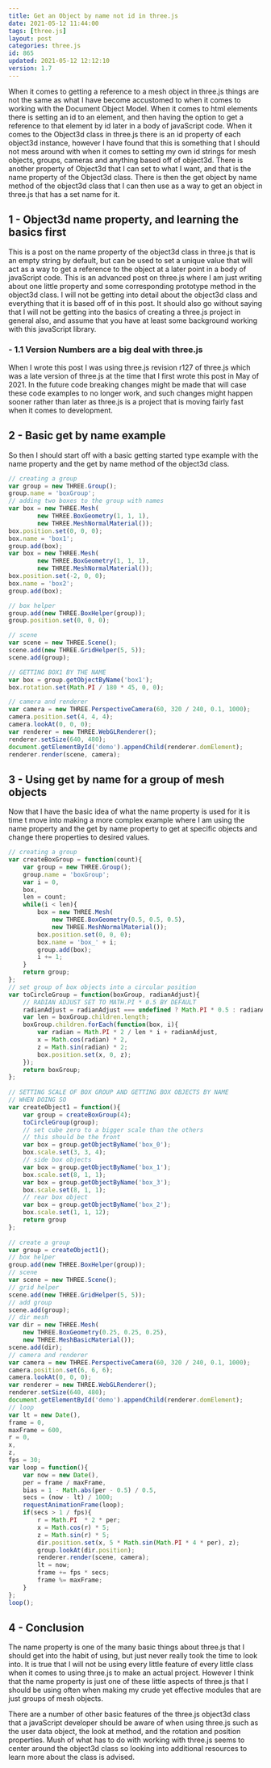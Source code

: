 ```yaml
---
title: Get an Object by name not id in three.js
date: 2021-05-12 11:44:00
tags: [three.js]
layout: post
categories: three.js
id: 865
updated: 2021-05-12 12:12:10
version: 1.7
---
```


When it comes to getting a reference to a mesh object in three.js things are not the same as what I have become accustomed to when it comes to working with the Document Object Model. When it comes to html elements there is setting an id to an element, and then having the option to get a reference to that element by id later in a body of javaScript code. When it comes to the Object3d class in three.js there is an id property of each object3d instance, however I have found that this is something that I should not mess around with when it comes to setting my own id strings for mesh objects, groups, cameras and anything based off of object3d. There is another property of Object3d that I can set to what I want, and that is the name property of the Object3d class. There is then the get object by name method of the object3d class that I can then use as a way to get an object in three.js that has a set name for it.

<!-- more -->

## 1 - Object3d name property, and learning the basics first

This is a post on the name property of the object3d class in three.js that is an empty string by default, but can be used to set a unique value that will act as a way to get a reference to the object at a later point in a body of javaScript code. This is an advanced post on three.js where I am just writing about one little property and some corresponding prototype method in the object3d class. I will not be getting into detail about the object3d class and everything that it is based off of in this post. It should also go without saying that I will not be getting into the basics of creating a three.js project in general also, and assume that you have at least some background working with this javaScript library.

### - 1.1 Version Numbers are a big deal with three.js

When I wrote this post I was using three.js revision r127 of three.js which was a late version of three.js at the time that I first wrote this post in May of 2021. In the future code breaking changes might be made that will case these code examples to no longer work, and such changes might happen sooner rather than later as three.js is a project that is moving fairly fast when it comes to development.

## 2 - Basic get by name example

So then I should start off with a basic getting started type example with the name property and the get by name method of the object3d class.

```js
// creating a group
var group = new THREE.Group();
group.name = 'boxGroup';
// adding two boxes to the group with names
var box = new THREE.Mesh(
        new THREE.BoxGeometry(1, 1, 1),
        new THREE.MeshNormalMaterial());
box.position.set(0, 0, 0);
box.name = 'box1';
group.add(box);
var box = new THREE.Mesh(
        new THREE.BoxGeometry(1, 1, 1),
        new THREE.MeshNormalMaterial());
box.position.set(-2, 0, 0);
box.name = 'box2';
group.add(box);

// box helper
group.add(new THREE.BoxHelper(group));
group.position.set(0, 0, 0);

// scene
var scene = new THREE.Scene();
scene.add(new THREE.GridHelper(5, 5));
scene.add(group);

// GETTING BOX1 BY THE NAME
var box = group.getObjectByName('box1');
box.rotation.set(Math.PI / 180 * 45, 0, 0);

// camera and renderer
var camera = new THREE.PerspectiveCamera(60, 320 / 240, 0.1, 1000);
camera.position.set(4, 4, 4);
camera.lookAt(0, 0, 0);
var renderer = new THREE.WebGLRenderer();
renderer.setSize(640, 480);
document.getElementById('demo').appendChild(renderer.domElement);
renderer.render(scene, camera);
```

## 3 - Using get by name for a group of mesh objects

Now that I have the basic idea of what the name property is used for it is time t move into making a more complex example where I am using the name property and the get by name property to get at specific objects and change there properties to desired values.

```js
// creating a group
var createBoxGroup = function(count){
    var group = new THREE.Group();
    group.name = 'boxGroup';
    var i = 0,
    box,
    len = count;
    while(i < len){
        box = new THREE.Mesh(
            new THREE.BoxGeometry(0.5, 0.5, 0.5),
            new THREE.MeshNormalMaterial());
        box.position.set(0, 0, 0);
        box.name = 'box_' + i;
        group.add(box);
        i += 1;
    }
    return group;
};
// set group of box objects into a circular position
var toCircleGroup = function(boxGroup, radianAdjust){
    // RADIAN ADJUST SET TO MATH.PI * 0.5 BY DEFAULT
    radianAdjust = radianAdjust === undefined ? Math.PI * 0.5 : radianAdjust;
    var len = boxGroup.children.length;
    boxGroup.children.forEach(function(box, i){
        var radian = Math.PI * 2 / len * i + radianAdjust,
        x = Math.cos(radian) * 2,
        z = Math.sin(radian) * 2;
        box.position.set(x, 0, z);
    });
    return boxGroup;
};
 
// SETTING SCALE OF BOX GROUP AND GETTING BOX OBJECTS BY NAME
// WHEN DOING SO
var createObject1 = function(){
    var group = createBoxGroup(4);
    toCircleGroup(group);
    // set cube zero to a bigger scale than the others
    // this should be the front
    var box = group.getObjectByName('box_0');
    box.scale.set(3, 3, 4);
    // side box objects
    var box = group.getObjectByName('box_1');
    box.scale.set(8, 1, 1);
    var box = group.getObjectByName('box_3');
    box.scale.set(8, 1, 1);
    // rear box object
    var box = group.getObjectByName('box_2');
    box.scale.set(1, 1, 12);
    return group
};
 
// create a group
var group = createObject1();
// box helper
group.add(new THREE.BoxHelper(group));
// scene
var scene = new THREE.Scene();
// grid helper
scene.add(new THREE.GridHelper(5, 5));
// add group
scene.add(group);
// dir mesh
var dir = new THREE.Mesh(
    new THREE.BoxGeometry(0.25, 0.25, 0.25), 
    new THREE.MeshBasicMaterial());
scene.add(dir);
// camera and renderer
var camera = new THREE.PerspectiveCamera(60, 320 / 240, 0.1, 1000);
camera.position.set(6, 6, 6);
camera.lookAt(0, 0, 0);
var renderer = new THREE.WebGLRenderer();
renderer.setSize(640, 480);
document.getElementById('demo').appendChild(renderer.domElement);
// loop
var lt = new Date(),
frame = 0,
maxFrame = 600,
r = 0,
x, 
z,
fps = 30;
var loop = function(){
    var now = new Date(),
    per = frame / maxFrame,
    bias = 1 - Math.abs(per - 0.5) / 0.5,
    secs = (now - lt) / 1000;
    requestAnimationFrame(loop);
    if(secs > 1 / fps){
        r = Math.PI  * 2 * per;
        x = Math.cos(r) * 5;
        z = Math.sin(r) * 5;
        dir.position.set(x, 5 * Math.sin(Math.PI * 4 * per), z);
        group.lookAt(dir.position);
        renderer.render(scene, camera);
        lt = now;
        frame += fps * secs;
        frame %= maxFrame;
    }
};
loop();
```

## 4 - Conclusion

The name property is one of the many basic things about three.js that I should get into the habit of using, but just never really took the time to look into. It is true that I will not be using every little feature of every little class when it comes to using three.js to make an actual project. However I think that the name property is just one of these little aspects of three.js that I should be using often when making my crude yet effective modules that are just groups of mesh objects.

There are a number of other basic features of the three.js object3d class that a javaScript developer should be aware of when using three.js such as the user data object, the look at method, and the rotation and position properties. Mush of what has to do with working with three.js seems to center around the object3d class so looking into additional resources to learn more about the class is advised.
